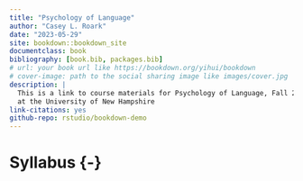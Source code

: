 ```yaml
--- 
title: "Psychology of Language"
author: "Casey L. Roark"
date: "2023-05-29"
site: bookdown::bookdown_site
documentclass: book
bibliography: [book.bib, packages.bib]
# url: your book url like https://bookdown.org/yihui/bookdown
# cover-image: path to the social sharing image like images/cover.jpg
description: |
  This is a link to course materials for Psychology of Language, Fall 2023,
  at the University of New Hampshire
link-citations: yes
github-repo: rstudio/bookdown-demo
---
```


# Syllabus {-}



